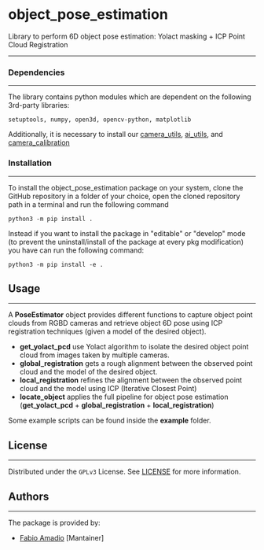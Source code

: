 # object_pose_estimation

Library to perform 6D object pose estimation: Yolact masking + ICP Point Cloud Registration
___

### Dependencies
___
The library contains python modules which are dependent on the following 3rd-party libraries:
```
setuptools, numpy, open3d, opencv-python, matplotlib
```
Additionally, it is necessary to install our [camera_utils](https://github.com/IASRobolab/camera_utils), [ai_utils](https://github.com/IASRobolab/ai_utils), and [camera_calibration](https://github.com/IASRobolab/camera_calibration)

### Installation
___
To install the object_pose_estimation package on your system, clone the GitHub repository in a folder of your choice, open the cloned repository path in a terminal and run the following command

```
python3 -m pip install .
```

Instead if you want to install the package in "editable" or "develop" mode (to prevent the uninstall/install of the
package at every pkg modification) you have can run the following command:

```
python3 -m pip install -e .
```

## Usage
___

A __PoseEstimator__ object provides different functions to capture object point clouds from RGBD cameras and retrieve object 6D pose using ICP registration techniques (given a model of the desired object).

- __get_yolact_pcd__ use Yolact algorithm to isolate the desired object point cloud from images taken by multiple cameras.
- __global_registration__ gets a rough alignment between the observed point cloud and the model of the desired object.
- __local_registration__ refines the alignment between the observed point cloud and the model using ICP (Iterative Closest Point)
- __locate_object__ applies the full pipeline for object pose estimation (__get_yolact_pcd__ + __global_registration__ + __local_registration__)

Some example scripts can be found inside the __example__ folder.

## License
___
Distributed under the ```GPLv3``` License. See [LICENSE](LICENSE) for more information.

## Authors
___
The package is provided by:

- [Fabio Amadio](https://github.com/fabio-amadio) [Mantainer]
